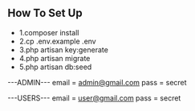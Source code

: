 ## How To Set Up

- 1.composer install
- 2.cp .env.example .env
- 3.php artisan key:generate
- 4.php artisan migrate
- 5.php artisan db:seed

---ADMIN---
email  = admin@gmail.com
pass   = secret

---USERS---
email  = user@gmail.com
pass   = secret
